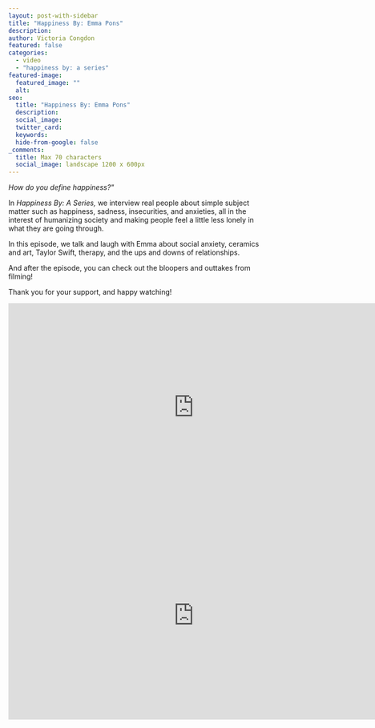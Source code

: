 ```yaml
---
layout: post-with-sidebar
title: "Happiness By: Emma Pons"
description:
author: Victoria Congdon
featured: false
categories:
  - video
  - "happiness by: a series"
featured-image:
  featured_image: ""
  alt:
seo:
  title: "Happiness By: Emma Pons"
  description:
  social_image:
  twitter_card:
  keywords:
  hide-from-google: false
_comments:
  title: Max 70 characters
  social_image: landscape 1200 x 600px
---
```


_How do you define happiness?"_

In _Happiness By: A Series,_ we interview real people about simple subject matter such as happiness, sadness, insecurities, and anxieties, all in the interest of humanizing society and making people feel a little less lonely in what they are going through.

In this episode, we talk and laugh with Emma about social anxiety, ceramics and art, Taylor Swift, therapy, and the ups and downs of relationships.

And after the episode, you can check out the bloopers and outtakes from filming!

Thank you for your support, and happy watching!

<div class="cms-embed" data-cms-embed="PGlmcmFtZSB3aWR0aD0iNzQwIiBoZWlnaHQ9IjQxNiIgc3JjPSJodHRwczovL3d3dy55b3V0dWJlLmNvbS9lbWJlZC85LVliQ3NNdE1tbyIgdGl0bGU9IkhhcHBpbmVzcyBCeTogRW1tYSBQb25zIiBmcmFtZWJvcmRlcj0iMCIgYWxsb3c9ImFjY2VsZXJvbWV0ZXI7IGF1dG9wbGF5OyBjbGlwYm9hcmQtd3JpdGU7IGVuY3J5cHRlZC1tZWRpYTsgZ3lyb3Njb3BlOyBwaWN0dXJlLWluLXBpY3R1cmU7IHdlYi1zaGFyZSIgYWxsb3dmdWxsc2NyZWVuPjwvaWZyYW1lPg=="><iframe width="740" height="416" src="https://www.youtube.com/embed/9-YbCsMtMmo" title="Happiness By: Emma Pons" frameborder="0" allow="accelerometer; autoplay; clipboard-write; encrypted-media; gyroscope; picture-in-picture; web-share" allowfullscreen=""></iframe></div>

<div class="cms-embed" data-cms-embed="PGlmcmFtZSB3aWR0aD0iNzQwIiBoZWlnaHQ9IjQxNiIgc3JjPSJodHRwczovL3d3dy55b3V0dWJlLmNvbS9lbWJlZC9lSU4wYTdpejN3QSIgdGl0bGU9IkhhcHBpbmVzcyBCeTogRW1tYSBQb25zIChCTE9PUEVSUykiIGZyYW1lYm9yZGVyPSIwIiBhbGxvdz0iYWNjZWxlcm9tZXRlcjsgYXV0b3BsYXk7IGNsaXBib2FyZC13cml0ZTsgZW5jcnlwdGVkLW1lZGlhOyBneXJvc2NvcGU7IHBpY3R1cmUtaW4tcGljdHVyZTsgd2ViLXNoYXJlIiBhbGxvd2Z1bGxzY3JlZW4+PC9pZnJhbWU+"><iframe width="740" height="416" src="https://www.youtube.com/embed/eIN0a7iz3wA" title="Happiness By: Emma Pons (BLOOPERS)" frameborder="0" allow="accelerometer; autoplay; clipboard-write; encrypted-media; gyroscope; picture-in-picture; web-share" allowfullscreen=""></iframe></div>
